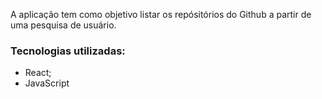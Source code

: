 A aplicação tem como objetivo listar os repósitórios do Github a partir de uma pesquisa de usuário.

### Tecnologias utilizadas:
- React;
- JavaScript